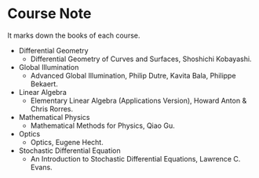 # Course Note

It marks down the books of each course.

- Differential Geometry
    - Differential Geometry of Curves and Surfaces, Shoshichi Kobayashi.
- Global Illumination
    - Advanced Global Illumination, Philip Dutre, Kavita Bala, Philippe Bekaert.
- Linear Algebra
    - Elementary Linear Algebra (Applications Version), Howard Anton & Chris Rorres.
- Mathematical Physics
    - Mathematical Methods for Physics, Qiao Gu.
- Optics
    - Optics, Eugene Hecht.
- Stochastic Differential Equation
    - An Introduction to Stochastic Differential Equations, Lawrence C. Evans.
